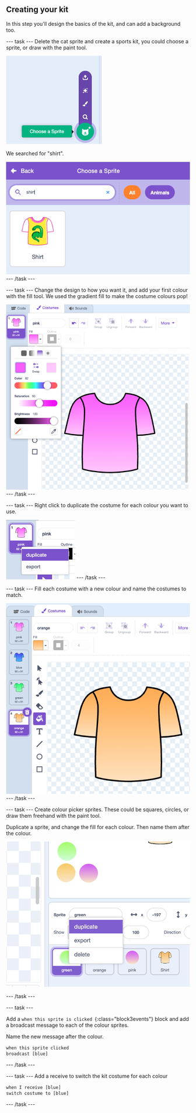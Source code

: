 ## Creating your kit

In this step you'll design the basics of the kit, and can add a background too.

--- task ---
Delete the cat sprite and create a sports kit, you could choose a sprite, or draw with the paint tool.

![Sprite selection menu in Scratch with the “Choose a Sprite” button highlighted](images/choose.png)

We searched for "shirt".

![Sprite selection screen in Scratch showing a shirt and a search for "shirt"](images/shirt.png)
--- /task ---


--- task ---
Change the design to how you want it, and add your first colour with the fill tool. We used the gradient fill to make the costume colours pop!

![Scratch costume editor showing a pink shirt with a gradient fill and the colour settings panel open](images/fill.png)
--- /task ---

--- task ---
Right click to duplicate the costume for each colour you want to use. 

![Scratch costume editor showing right click function on costumes](images/duplicate.png)
--- /task ---

--- task ---
Fill each costume with a new colour and name the costumes to match.

![Scratch costume editor showing series of shirts with different colours](images/costumes.png)
--- /task ---

--- task ---
Create colour picker sprites. These could be squares, circles, or draw them freehand with the paint tool. 

Duplicate a sprite, and change the fill for each colour. Then name them after the colour.

![Making new sprites for colour pickers in skratch, round balls in different colours](images/colour-sprite.png)

--- /task ---


--- task ---

Add a `when this sprite is clicked `{:class="block3events"} block and add a broadcast message to each of the colour sprites.

Name the new message after the colour. 

```blocks3
when this sprite clicked
broadcast [blue]
``` 

--- /task ---


--- task ---
Add a receive to switch the kit costume for each colour

```blocks3
when I receive [blue]
switch costume to [blue]
```

--- /task ---

